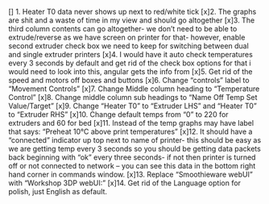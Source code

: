 
[] 1. Heater T0 data never shows up next to red/white tick
[x]2. The graphs are shit and a waste of time in my view and should go altogether
[x]3. The third column contents can go altogether- we don’t need to be able to extrude/reverse as we have screen on printer for that- however, enable second extruder check box we need to keep for switching between dual and single extruder printers
[x]4. I would have it auto check temperatures every 3 seconds by default and get rid of the check box options for that
	i would need to look into this, angular gets the info from 
[x]5. Get rid of the speed and motors off boxes and buttons
[x]6. Change “controls” label to “Movement Controls”
[x]7. Change Middle column heading to “Temperature Control”
[x]8. Change middle column sub headings to “Name Off Temp Set Value/Target”
[x]9. Change “Heater T0” to “Extruder LHS” and “Heater T0” to “Extruder RHS”
[x]10. Change default temps from “0” to 220 for extruders and 60 for bed
[x]11. Instead of the temp graphs may have label that says: “Preheat 10°C above print temperatures”
[x]12. It should have a “connected” indicator up top next to name of printer- this should be easy as we are getting temp every 3 seconds so you should be getting data packets back beginning with “ok” every three seconds- if not then printer is turned off or not connected to network – you can see this data in the bottom right hand corner in commands window.
[x]13. Replace “Smoothieware webUI” with “Workshop 3DP webUI:”
[x]14. Get rid of the Language option for polish, just English as default.